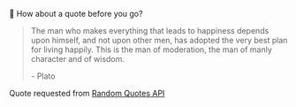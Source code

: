📣 How about a quote before you go?

> The man who makes everything that leads to happiness depends upon himself, and not upon other men, has adopted the very best plan for living happily. This is the man of moderation, the man of manly character and of wisdom.
>
> <p>- Plato</p>

Quote requested from [Random Quotes API](https://github.com/lukePeavey/quotable)
